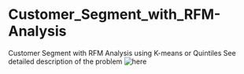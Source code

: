 # Customer_Segment_with_RFM-Analysis
Customer Segment with RFM Analysis using K-means or Quintiles
See detailed description of the problem ![here](https://www.notion.so/buisikhoa/Customer-Segmentation-with-RFM-using-Cluster-Analysis-f5cabc1e11d84ab7abb28a45d84f5aa7)

